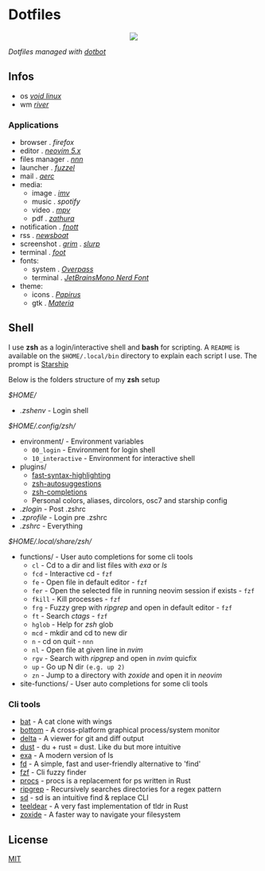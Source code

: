 # Dotfiles

<p align="center"><img src="https://git.sr.ht/~novakane/dotfiles/blob/main/meta/previews/river.png"river""/></a></p>

_Dotfiles managed with [dotbot](https://github.com/anishathalye/dotbot)_

## Infos

-   os _[void linux](https://voidlinux.org/)_
-   wm _[river](https://github.com/ifreund/river)_

### Applications

-   browser . _firefox_
-   editor . _[neovim 5.x](https://github.com/neovim/neovim)_
-   files manager . _[nnn](https://github.com/jarun/nnn)_
-   launcher . _[fuzzel](https://codeberg.org/dnkl/fuzzel)_
-   mail . _[aerc](https://git.sr.ht/~sircmpwn/aerc)_
-   media:
    -   image . _[imv](https://github.com/eXeC64/imv)_
    -   music . _spotify_
    -   video . _[mpv](https://github.com/mpv-player/mpv)_
    -   pdf . _[zathura](https://pwmt.org/projects/zathura/)_
-   notification . _[fnott](https://codeberg.org/dnkl/fnott)_
-   rss . _[newsboat](https://newsboat.org/)_
-   screenshot . _[grim](https://github.com/emersion/grim)_ . _[slurp](https://github.com/emersion/slurp)_
-   terminal . _[foot](https://codeberg.org/dnkl/foot)_
-   fonts:
    -   system . _[Overpass](https://overpassfont.org/)_
    -   terminal . _[JetBrainsMono Nerd Font](https://github.com/ryanoasis/nerd-fonts)_
-   theme:
    -   icons . _[Papirus](https://github.com/PapirusDevelopmentTeam/papirus-icon-theme)_
    -   gtk . _[Materia](https://github.com/nana-4/materia-theme)_

## Shell

I use **zsh** as a login/interactive shell and **bash** for scripting. A `README` is available on the `$HOME/.local/bin` directory to explain each
script I use. The prompt is [Starship](https://github.com/starship/starship)

Below is the folders structure of my **zsh** setup

_$HOME/_

-   _.zshenv_ - Login shell

_$HOME/.config/zsh/_

-   environment/ - Environment variables
    -   `00_login` - Environment for login shell
    -   `10_interactive` - Environment for interactive shell
-   plugins/
    -   [fast-syntax-highlighting](https://github.com/zdharma/fast-syntax-highlighting)
    -   [zsh-autosuggestions](https://github.com/zsh-users/zsh-autosuggestions)
    -   [zsh-completions](https://github.com/zsh-users/zsh-completions)
    -   Personal colors, aliases, dircolors, osc7 and starship config
-   _.zlogin_ - Post .zshrc
-   _.zprofile_ - Login pre .zshrc
-   _.zshrc_ - Everything

_$HOME/.local/share/zsh/_

-   functions/ - User auto completions for some cli tools
    -   `cl` - Cd to a dir and list files with _exa_ or _ls_
    -   `fcd` - Interactive cd - `fzf`
    -   `fe` - Open file in default editor - `fzf`
    -   `fer` - Open the selected file in running neovim session if exists - `fzf`
    -   `fkill` - Kill processes - `fzf`
    -   `frg` - Fuzzy grep with _ripgrep_ and open in default editor - `fzf`
    -   `ft` - Search _ctags_ - `fzf`
    -   `hglob` - Help for _zsh_ glob
    -   `mcd` - mkdir and cd to new dir
    -   `n` - cd on quit - `nnn`
    -   `nl` - Open file at given line in _nvim_
    -   `rgv` - Search with _ripgrep_ and open in _nvim_ quicfix
    -   `up` - Go up N dir `(e.g. up 2)`
    -   `zn` - Jump to a directory with _zoxide_ and open it in _neovim_
-   site-functions/ - User auto completions for some cli tools

### Cli tools

-   [bat](https://github.com/sharkdp/bat) - A cat clone with wings
-   [bottom](https://github.com/ClementTsang/bottom) - A cross-platform graphical process/system monitor
-   [delta](https://github.com/dandavison/delta) - A viewer for git and diff output
-   [dust](https://github.com/bootandy/dust) - du + rust = dust. Like du but more intuitive
-   [exa](https://github.com/ogham/exa) - A modern version of ls
-   [fd](https://github.com/sharkdp/fd) - A simple, fast and user-friendly alternative to 'find'
-   [fzf](https://github.com/junegunn/fzf) - Cli fuzzy finder
-   [procs](https://github.com/dalance/procs) - procs is a replacement for ps written in Rust
-   [ripgrep](https://github.com/BurntSushi/ripgrep) - Recursively searches directories for a regex pattern
-   [sd](https://github.com/chmln/sd) - sd is an intuitive find & replace CLI
-   [teeldear](https://github.com/dbrgn/tealdeer) - A very fast implementation of tldr in Rust
-   [zoxide](https://github.com/ajeetdsouza/zoxide) - A faster way to navigate your filesystem

## License

[MIT](LICENSE)
